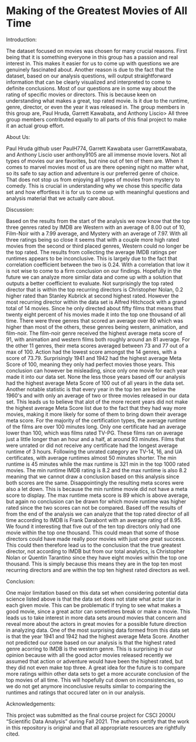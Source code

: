 # Making of the Greatest Movies of All Time


Introduction:

The dataset focused on movies was chosen for many crucial reasons. First being that it is something everyone in this group has a passion and real interest in. This makes it easier for us to come up with questions we are genuinely fascinated about. Another reason is due to the fact that the dataset, based on our analysis questions, will output straightforward information that can be clearly visualized and interpreted to come to definite conclusions. Most of our questions are in some way about the rating of specific movies or directors. This is because keen on understanding what makes a great, top rated movie. Is it due to the runtime, genre, director, or even the year it was released in. The group members in this group are, Paul Hruda, Garrett Kawabata, and Anthony Liscio> All three group members contributed equally to all parts of this final project to make it an actual group effort. 

About Us: 

Paul Hruda github user PaulH774, Garrett Kawabata user GarrettKawabata, and Anthony Liscio user anthony9105 are all immense movie lovers. Not all types of movies our are favorites, but nine out of ten of them are. When it comes to marvel movies most of us are there opening night no matter what, so its safe to say action and adventure is our preferred genre of choice. That does not stop us from enjoying all types of movies from mystery to comedy. This is crucial in understanding why we chose this specific data set and how effortless it is for us to come up with meaningful questions and analysis material that we actually care about.   

Discussion:

Based on the results from the start of the analysis we now know that the top three genres rated by IMDB are Western with an average of 8.00 out of 10, Film-Noir with a 7.99 average, and Mystery with an average of 7.97. With all three ratings being so close it seems that with a couple more high rated movies from the second or third placed genres, Western could no longer be the top rated.
The results from collecting the average IMDB ratings per runtimes appears to be inconclusive. This is largely due to the fact that correlation coefficient between the two is 0.24. With a correlation that low it is not wise to come to a firm conclusion on our findings. Hopefully in the future we can analyze more similar data and come up with a solution that outputs a better coefficient to evaluate.
Not surprisingly the top rated director that is within the top recurring directors is Christopher Nolan, 0.2 higher rated than Stanley Kubrick at second highest rated. However the most recurring director within the data set is Alfred Hitchcock with a grand total of 14 movies. Since he only directed about fifty films that means that twenty eight percent of his movies made it into the top one thousand of all time.
There were three genres that scored an average over 80 which was higher than most of the others, these genres being western, animation, and film-noir. The film-noir genre received the highest average meta score of 91, with animation and western films both roughly around an 81 average. For the other 11 genres, their meta scores averaged between 73 and 77 out of a max of 100. Action had the lowest score amongst the 14 genres, with a score of 73.79.
Surprisingly 1941 and 1942 had the highest average Meta Score of 100, meaning they only had perfect movies those years. This conclusion can however be misleading, since only one movie for each year made it into our data set. None the less those years based off our analysis had the highest average Meta Score of 100 out of all years in the data set. Another notable statistic is that every year in the top ten are below the 1960's and with only an average of two or three movies released in our data set. This leads us to believe that alot of the more recent years did not make the highest average Meta Score list due to the fact that they had way more movies, making it more likely for some of them to bring down their average meta score.
For the majority of the certification types, the average runtime of the films are over 100 minutes long. Only one certificate had an average lower than 100, which was films rated TV-PG. These films ran on average just a little longer than an hour and a half, at around 93 minutes. Films that were unrated or did not receive any certificate had the longest average runtime of 3 hours. Following the unrated category are TV-14, 16, and UA certificates, with average runtimes almost 50 minutes shorter.
The min runtime is 45 minutes while the max runtime is 321 min in the top 1000 rated movies. The min runtime IMDB rating is 8.2 and the max runtime is also 8.2 meaning that we cannot draw a conclusion based on this analysis since both scores are the same. Disappointingly the resulting meta scores were also a let down. This is because the min runtime movie did not have a meta score to display. The max runtime meta score is 89 which is above average, but again no conclusion can be drawn for which movie runtime was higher rated since the two scores can not be compared.
Based off the results of from the end of the analysis we can analyze that the top rated director of all time according to IMDB is Frank Darabont with an average rating of 8.95. We found it interesting that five out of the ten top directors only had one movie within the top one thousand. This could mean that some of those directors could have made really poor movies with just one great success. This could then therefore lead us to the conclusion that the true greatest director, not according to IMDB but from our total analytics, is Christopher Nolan or Quentin Tarantino since they have eight movies within the top one thousand. This is simply because this means they are in the top ten most recurring directors and are within the top ten highest rated directors as well.

Conclusion:

One major limitation based on this data set when considering potential data science listed above is that the data set does not state what actor star in each given movie. This can be problematic if trying to see what makes a good movie, since a great actor can sometimes break or make a movie. This leads us to take interest in more data sets around movies that concern and reveal more about the actors in great movies for a possible future direction in analyzing data. One of the most surprising data formed from this data set is that the year 1941 and 1942 had the highest average Meta Score. Another not predicted our come based on our analysis is that the highest rated genre acorring to IMDB is the western genre. This is surprising in our opinion because with all the good actor movies released recently we assumed that action or adventure would have been the highest rated, but they did not even make top three. A great idea for the future is to compare more ratings within other data sets to get a more accurate conclusion of the top movies of all time. This will hopefully cut down on inconsistencies, so we do not get anymore inconclusive results similar to comparing the runtimes and ratings that occured later on in our analysis.    

Acknowledgements:

This project was submitted as the final course project for CSCI 2000U “Scientific Data Analysis” during Fall 2021. The authors certify that the work in this repository is original and that all appropriate resources are rightfully cited.
